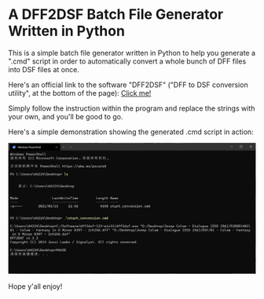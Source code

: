 # A DFF2DSF Batch File Generator Written in Python

This is a simple batch file generator written in Python to help you generate a ".cmd" script in order to automatically convert a whole bunch of DFF files into DSF files at once. 

Here's an official link to the software "DFF2DSF" ("DFF to DSF conversion utility", at the bottom of the page): [Click me!](https://www.signalyst.com/professional.html)

Simply follow the instruction within the program and replace the strings with your own, and you'll be good to go. 

Here's a simple demonstration showing the generated .cmd script in action: 

![Windows Terminal Screenshot](/Demonstration.jpg)

Hope y'all enjoy! 
